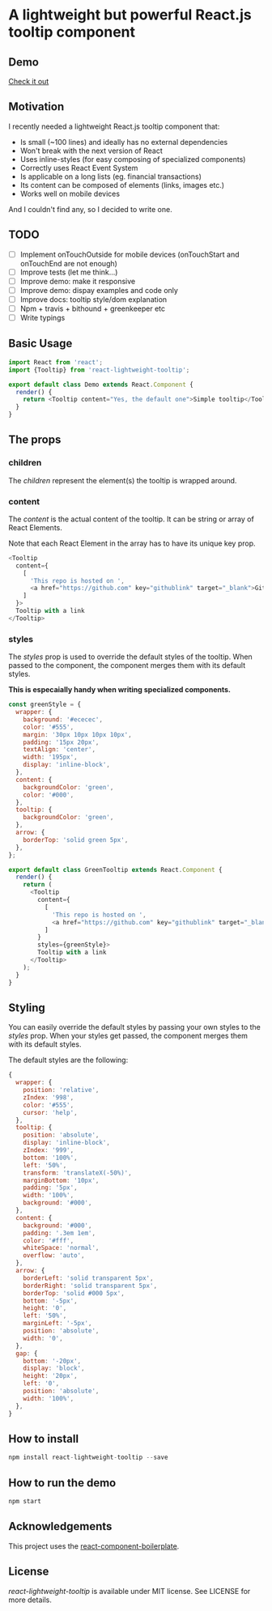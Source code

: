 # A lightweight but powerful React.js tooltip component

## Demo
[Check it out](https://mcumpl.github.io/react-lightweight-tooltip/)

## Motivation
I recently needed a lightweight React.js tooltip component that:

* Is small (~100 lines) and ideally has no external dependencies
* Won't break with the next version of React
* Uses inline-styles (for easy composing of specialized components)
* Correctly uses React Event System
* Is applicable on a long lists (eg. financial transactions)
* Its content can be composed of elements (links, images etc.)
* Works well on mobile devices

And I couldn't find any, so I decided to write one.

## TODO
- [ ] Implement onTouchOutside for mobile devices (onTouchStart and onTouchEnd are not enough)
- [ ] Improve tests (let me think...)
- [ ] Improve demo: make it responsive
- [ ] Improve demo: dispay examples and code only
- [ ] Improve docs: tooltip style/dom explanation
- [ ] Npm + travis + bithound + greenkeeper etc
- [ ] Write typings

## Basic Usage
```js
import React from 'react';
import {Tooltip} from 'react-lightweight-tooltip';

export default class Demo extends React.Component {
  render() {
    return <Tooltip content="Yes, the default one">Simple tooltip</Tooltip>;
  }
}
```
## The props

### children
The *children* represent the element(s) the tooltip is wrapped around.

### content
The *content* is the actual content of the tooltip. 
It can be string or array of React Elements. 

Note that each React Element in the array has to have its unique key prop.
```js
<Tooltip
  content={
    [
      'This repo is hosted on ',
      <a href="https://github.com" key="githublink" target="_blank">Github</a>,
    ]
  }>
  Tooltip with a link
</Tooltip>
```

### styles
The *styles* prop is used to override the default styles of the tooltip. 
When passed to the component, the component merges them with its default styles. 

**This is especaially handy when writing specialized components.**
```js
const greenStyle = {
  wrapper: {
    background: '#ececec',
    color: '#555',
    margin: '30px 10px 10px 10px',
    padding: '15px 20px',
    textAlign: 'center',
    width: '195px',
    display: 'inline-block',
  },
  content: {
    backgroundColor: 'green',
    color: '#000',
  },
  tooltip: {
    backgroundColor: 'green',
  },
  arrow: {
    borderTop: 'solid green 5px',
  },
};

export default class GreenTooltip extends React.Component {
  render() {
    return (
      <Tooltip
        content={
          [
            'This repo is hosted on ',
            <a href="https://github.com" key="githublink" target="_blank">Github</a>,
          ]
        }
        styles={greenStyle}>
        Tooltip with a link
      </Tooltip>
    );
  }
}
```

## Styling
You can easily override the default styles by passing your own styles to the *styles* prop. 
When your styles get passed, the component merges them with its default styles. 

The default styles are the following:
```js
{
  wrapper: {
    position: 'relative',
    zIndex: '998',
    color: '#555',
    cursor: 'help',
  },
  tooltip: {
    position: 'absolute',
    display: 'inline-block',
    zIndex: '999',
    bottom: '100%',
    left: '50%',
    transform: 'translateX(-50%)',
    marginBottom: '10px',
    padding: '5px',
    width: '100%',
    background: '#000',
  },
  content: {
    background: '#000',
    padding: '.3em 1em',
    color: '#fff',
    whiteSpace: 'normal',
    overflow: 'auto',
  },
  arrow: {
    borderLeft: 'solid transparent 5px',
    borderRight: 'solid transparent 5px',
    borderTop: 'solid #000 5px',
    bottom: '-5px',
    height: '0',
    left: '50%',
    marginLeft: '-5px',
    position: 'absolute',
    width: '0',
  },
  gap: {
    bottom: '-20px',
    display: 'block',
    height: '20px',
    left: '0',
    position: 'absolute',
    width: '100%',
  },
}
```

## How to install
```js
npm install react-lightweight-tooltip --save
```

## How to run the demo
```js
npm start
```

## Acknowledgements
This project uses the [react-component-boilerplate](https://github.com/survivejs/react-component-boilerplate).

## License
*react-lightweight-tooltip* is available under MIT license. See LICENSE for more details.
